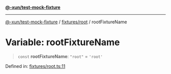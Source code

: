 [**@-xun/test-mock-fixture**](../../../README.md)

***

[@-xun/test-mock-fixture](../../../README.md) / [fixtures/root](../README.md) / rootFixtureName

# Variable: rootFixtureName

> `const` **rootFixtureName**: `"root"` = `'root'`

Defined in: [fixtures/root.ts:11](https://github.com/Xunnamius/test-utils/blob/ba2bb54f0f2d41708034e4076c72856c63c5167a/packages/test-mock-fixture/src/fixtures/root.ts#L11)

